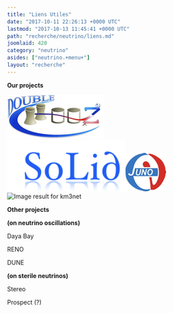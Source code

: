 ```yaml
---
title: "Liens Utiles"
date: "2017-10-11 22:26:13 +0000 UTC"
lastmod: "2017-10-13 11:45:41 +0000 UTC"
path: "recherche/neutrino/liens.md"
joomlaid: 420
category: "neutrino"
asides: ["neutrino.+menu+"]
layout: "recherche"
---
```

**Our projects**

[![DC logo](images/DoubleChooz/DC_logo.png)](http://doublechooz.in2p3.fr/Status_and_News/status_and_news.php)![SOLID logo](images/Solid/SOLID_logo.png)![JUNO logo](images/JUNO/JUNO_logo.png)  ![Image result for km3net](https://encrypted-tbn0.gstatic.com/images?q=tbn:ANd9GcTDw_N5edL_S4LC49GkfzZfQRfagvssAFWNSEFWEjwviCxR7dXv7w)

**Other projects**

**(on neutrino oscillations)**

Daya Bay

RENO

DUNE

**(on sterile neutrinos)**

Stereo

Prospect (?)
